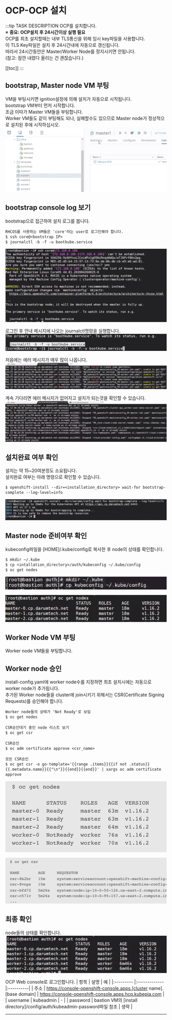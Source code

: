 # OCP-OCP 설치

:::tip TASK DESCRIPTION
OCP를 설치합니다.  
※ **중요: OCP설치 후 24시간이상 실행 필요**  
OCP를 최초 설치할때는 내부 TLS통신을 위해 임시 key파일을 사용합니다.  
이 TLS Key파일은 설치 후 24시간내에 자동으로 갱신됩니다.    
따라서 24시간동안은 Master/Worker Node를 정지시키면 안됩니다.  
(참고: 잠깐 내렸다 올리는 건 괜찮습니다.)  

[[toc]] 
:::

## bootstrap, Master node VM 부팅
VM을 부팅시키면 ignition설정에 의해 설치가 자동으로 시작됩니다.  
bootstrap VM부터 먼저 시작합니다.  
조금 이따가 Master VM들을 부팅합니다.  
Worker VM들도 같이 부팅해도 되나, 실패할수도 있으므로 Master node가 정상적으로 설치된 후에 시작하십시오.  
![](./img/2020-05-26-00-11-22.png)

## bootstrap console log 보기  
bootstrap으로 접근하여 설치 로그를 봅니다.  
```
RHCOS를 사용하는 VM들은 'core'라는 user로 로그인해야 합니다.  
$ ssh core@<bootstrap IP>
$ journalctl -b -f -u bootkube.service
```
![](./img/2020-05-26-00-16-42.png)

로그인 후 안내 메시지에 나오는 journalctl명령을 실행합니다.  
![](./img/2020-05-26-00-19-40.png)

처음에는 에러 메시지가 매우 많이 나옵니다.   
![](./img/2020-05-26-00-20-39.png)

계속 기다리면 에러 메시지가 없어지고 설치가 되는것을 확인할 수 있습니다.  
![](./img/2020-05-26-00-26-54.png)

## 설치완료 여부 확인
설치는 약 15~20여분정도 소요됩니다.  
설치완료 여부는 아래 명령으로 확인할 수 있습니다.  
```
$ openshift-install --dir=<installation_directory> wait-for bootstrap-complete --log-level=info
```

![](./img/2020-05-26-00-28-10.png)

## Master node 준비여부 확인 
kubeconfig파일을 [HOME]/.kube/config로 복사한 후 node의 상태를 확인합니다.  

```
$ mkdir ~/.kube
$ cp <intallation_directory>/auth/kubeconfig ~/.kube/config
$ oc get nodes
```
![](./img/2020-05-26-00-33-34.png)

![](./img/2020-05-26-00-38-40.png)

## Worker Node VM 부팅
Worker node VM들을 부팅합니다.  

## Worker node 승인
install-config.yaml에 worker node수를 지정하면 최초 설치시에는 자동으로 worker node가 추가됩니다.  
추가된 Worker node들을 cluster에 join시키기 위해서는 CSR(Certificate Signing Requests)를 승인해야 합니다.  
```
Worker node들의 상태가 'Not Ready'로 보임   
$ oc get nodes

CSR승인대기 중인 node 리스트 보기  
$ oc get csr

CSR승인
$ oc adm certificate approve <csr_name> 

모든 CSR승인
$ oc get csr -o go-template='{{range .items}}{{if not .status}}{{.metadata.name}}{{"\n"}}{{end}}{{end}}' | xargs oc adm certificate approve
```

![](./img/2020-05-26-00-46-55.png)

![](./img/2020-05-26-00-47-13.png)

## 최종 확인
node들의 상태를 확인합니다.  
![](./img/2020-05-26-00-48-58.png)

OCP Web console로 로그인합니다. 
| 항목 | 설명 | 예 |
|:--------- |:-------------|:----------|
| 주소 | https://console-openshift-console.apps.[cluster name].[base domain] | https://console-openshift-console.apps.hcp.kubepia.com |
| username | kubeadmin | - |
| password | bastion VM의 [install directory]/config/auth/kubeadmin-password파일 참조 | 생략  |

---
<disqus/>
